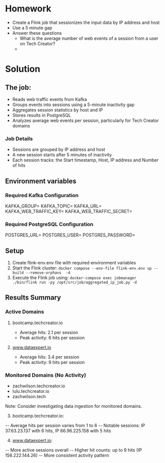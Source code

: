 # Homework

- Create a Flink job that sessionizes the input data by IP address and host
- Use a 5 minute gap
- Answer these questions
  - What is the average number of web events of a session from a user on Tech Creator?
  - 
  

# Solution

## The job:
* Reads web traffic events from Kafka
* Groups events into sessions using a 5-minute inactivity gap
* Aggregates session statistics by host and IP
* Stores results in PostgreSQL
* Analyzes average web events per session, particularly for Tech Creator domains

### Job Details
* Sessions are grouped by IP address and host
* A new session starts after 5 minutes of inactivity
* Each session tracks: the Start timestamp, Host, IP address and Number of hits

## Environment variables
### Required Kafka Configuration
KAFKA_GROUP=<consumer-group-id>
KAFKA_TOPIC=<topic-name>
KAFKA_URL=<broker-url>
KAFKA_WEB_TRAFFIC_KEY=<kafka-key>
KAFKA_WEB_TRAFFIC_SECRET=<kafka-secret>

### Required PostgreSQL Configuration
POSTGRES_URL=<jdbc-url>
POSTGRES_USER=<username>
POSTGRES_PASSWORD=<password>

## Setup
 1. Create flink-env.env file with required environment variables
 2. Start the Flink cluster: `docker compose --env-file flink-env.env up --build --remove-orphans  -d`
 3. Execute the Flink job using: `docker-compose exec jobmanager ./bin/flink run -py /opt/src/job/aggregated_ip_job.py -d`


## Results Summary

### Active Domains
1. bootcamp.techcreator.io
   - Average hits: 2.1 per session
   - Peak activity: 6 hits per session
   
2. www.dataexpert.io
   - Average hits: 3.4 per session
   - Peak activity: 9 hits per session

### Monitored Domains (No Activity)
- zachwilson.techcreator.io
- lulu.techcreator.io
- zachwilson.tech

Note: Consider investigating data ingestion for monitored domains.


3. bootcamp.techcreator.io:

-- Average hits per session varies from 1 to 6
-- Notable sessions: IP 37.63.23.137 with 6 hits, IP 66.96.225.158 with 5 hits


4. www.dataexpert.io:

-- More active sessions overall
-- Higher hit counts: up to 9 hits (IP 158.222.144.26)
-- More consistent activity pattern
